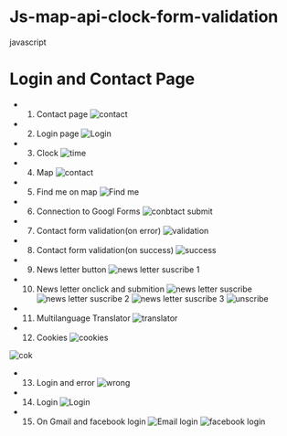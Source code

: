 # Js-map-api-clock-form-validation
javascript
# Login and Contact Page

* 1. Contact page
![contact](https://user-images.githubusercontent.com/56125560/115824751-2c12aa80-a428-11eb-89e3-02343eb97768.png)

* 2. Login page
![Login](https://user-images.githubusercontent.com/56125560/115824769-33d24f00-a428-11eb-9efc-6df44e59923d.png)

* 3. Clock
![time](https://user-images.githubusercontent.com/56125560/115824817-46e51f00-a428-11eb-9f52-f99474986819.JPG)

* 4. Map
![contact](https://user-images.githubusercontent.com/56125560/115824869-5cf2df80-a428-11eb-98ce-964b5675e3ba.JPG)

* 5. Find me on map
![Find me](https://user-images.githubusercontent.com/56125560/115824918-6ed48280-a428-11eb-8dda-f9eae07e71dd.JPG)

* 6. Connection to Googl Forms
![conbtact submit](https://user-images.githubusercontent.com/56125560/115825106-ae9b6a00-a428-11eb-8699-4d7017aeabb2.JPG)

* 7. Contact form validation(on error)
![validation](https://user-images.githubusercontent.com/56125560/115824970-83187f80-a428-11eb-86ca-5f4e5907ad65.JPG)

* 8. Contact form validation(on success)
![success](https://user-images.githubusercontent.com/56125560/115825053-9cb9c700-a428-11eb-9cdc-7a766d134f7b.JPG)

* 9. News letter button
![news letter suscribe 1](https://user-images.githubusercontent.com/56125560/115825191-ca9f0b80-a428-11eb-81ed-bc7541be1318.JPG)

* 10. News letter onclick and submition
![news letter suscribe](https://user-images.githubusercontent.com/56125560/115825238-d8549100-a428-11eb-8d0e-2c062f347ff2.JPG)
![news letter suscribe 2](https://user-images.githubusercontent.com/56125560/115825252-db4f8180-a428-11eb-85ba-a0450a29f48f.JPG)
![news letter suscribe 3](https://user-images.githubusercontent.com/56125560/115825271-e0143580-a428-11eb-9b87-b2e9795c9ab2.JPG)
![unscribe](https://user-images.githubusercontent.com/56125560/115825278-e2768f80-a428-11eb-8d1b-8a953f3134e2.JPG)

* 11. Multilanguage Translator
![translator](https://user-images.githubusercontent.com/56125560/115825409-1d78c300-a429-11eb-92d9-26e9b82ab926.png)

* 12. Cookies
![cookies](https://user-images.githubusercontent.com/56125560/115825314-f4583280-a428-11eb-95d0-a2c50e9859da.JPG)

![cok](https://user-images.githubusercontent.com/56125560/115825333-fe7a3100-a428-11eb-82ec-558bd166ef34.JPG)

* 13. Login and error
![wrong](https://user-images.githubusercontent.com/56125560/115825328-fae6aa00-a428-11eb-8a52-b446f6db7931.JPG)

* 14. Login
![Login](https://user-images.githubusercontent.com/56125560/115825431-25d0fe00-a429-11eb-81d1-f53de28fc972.png)

* 15. On Gmail and facebook login
![Email login](https://user-images.githubusercontent.com/56125560/115825482-3b462800-a429-11eb-8905-0092405cb550.png)
![facebook login](https://user-images.githubusercontent.com/56125560/115825493-3da88200-a429-11eb-8b83-0c13fdd9db1b.JPG)






